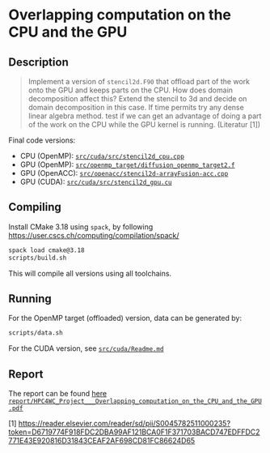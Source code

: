 # Overlapping computation on the CPU and the GPU

## Description

> Implement a version of `stencil2d.F90` that offload part of the work onto the GPU and keeps parts on the CPU. How does domain decomposition affect this? Extend the stencil to 3d and decide on domain decomposition in this case. If time permits try any dense linear algebra method. test if we can get an advantage of doing a part of the work on the CPU while the GPU kernel is running. (Literatur [1])

Final code versions:
 - CPU (OpenMP): [`src/cuda/src/stencil2d_cpu.cpp`](src/cuda/src/stencil2d_cpu.cpp)
 - GPU (OpenMP): [`src/openmp_target/diffusion_openmp_target2.f`](src/openmp_target/diffusion_openmp_target2.f)
 - GPU (OpenACC): [`src/openacc/stencil2d-arrayFusion-acc.cpp`](src/openacc/stencil2d-arrayFusion-acc.cpp)
 - GPU (CUDA): [`src/cuda/src/stencil2d_gpu.cu`](src/cuda/src/stencil2d_gpu.cu)

## Compiling
Install CMake 3.18 using `spack`, by following https://user.cscs.ch/computing/compilation/spack/

```bash
spack load cmake@3.18
scripts/build.sh
```

This will compile all versions using all toolchains.

## Running
For the OpenMP target (offloaded) version, data can be generated by:

```bash
scripts/data.sh
```

For the CUDA version, see [`src/cuda/Readme.md`](src/cuda/Readme.md)

## Report
The report can be found [here `report/HPC4WC_Project___Overlapping_computation_on_the_CPU_and_the_GPU.pdf`](report/HPC4WC_Project___Overlapping_computation_on_the_CPU_and_the_GPU.pdf)

[1] https://reader.elsevier.com/reader/sd/pii/S0045782511000235?token=D6719774F918FDC2DBA99AF121BCA0F1F371703BACD747EDFFDC2771E43E920816D31843CEAF2AF698CD81FC86624D65
